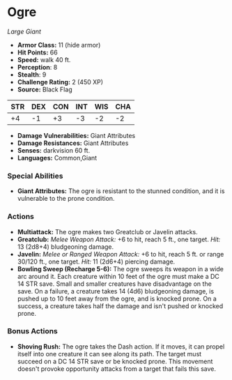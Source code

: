 # Ogre

*Large* *Giant*

- **Armor Class:** 11 (hide armor)
- **Hit Points:** 66 
- **Speed:** walk 40 ft.
- **Perception**: 8
- **Stealth**: 9
- **Challenge Rating:** 2 (450 XP)
- **Source:** Black Flag

| STR | DEX | CON | INT | WIS | CHA |
| --- | --- | --- | --- | --- | --- |
| +4 | -1 | +3 | -3 | -2 | -2 |

- **Damage Vulnerabilities:** Giant Attributes
- **Damage Resistances:** Giant Attributes
- **Senses:** darkvision 60 ft.
- **Languages:** Common,Giant

### Special Abilities

- **Giant Attributes:** The ogre is resistant to the stunned condition, and it is vulnerable to the prone condition.

### Actions

- **Multiattack:** The ogre makes two Greatclub or Javelin attacks.
- **Greatclub:** _Melee Weapon Attack:_ +6 to hit, reach 5 ft., one target. _Hit:_ 13 (2d8+4) bludgeoning damage.
- **Javelin:** _Melee or Ranged Weapon Attack:_ +6 to hit, reach 5 ft. or range 30/120 ft., one target. _Hit:_ 11 (2d6+4) piercing damage.
- **Bowling Sweep (Recharge 5-6):** The ogre sweeps its weapon in a wide arc around it. Each creature within 10 feet of the ogre must make a DC 14 STR save. Small and smaller creatures have disadvantage on the save. On a failure, a creature takes 14 (4d6) bludgeoning damage, is pushed up to 10 feet away from the ogre, and is knocked prone. On a success, a creature takes half the damage and isn't pushed or knocked prone.

### Bonus Actions

- **Shoving Rush:** The ogre takes the Dash action. If it moves, it can propel itself into one creature it can see along its path. The target must succeed on a DC 14 STR save or be knocked prone. This movement doesn't provoke opportunity attacks from a target that fails this save.
